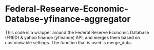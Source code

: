 # Federal-Researve-Economic-Databse-yfinance-aggregator
This code is a wrapper around the Federal Reserve Economic Database (FRED) &amp; yahoo finance (yfinance) API, and merges them based on customisable settings. The function that is used is merge_data.

